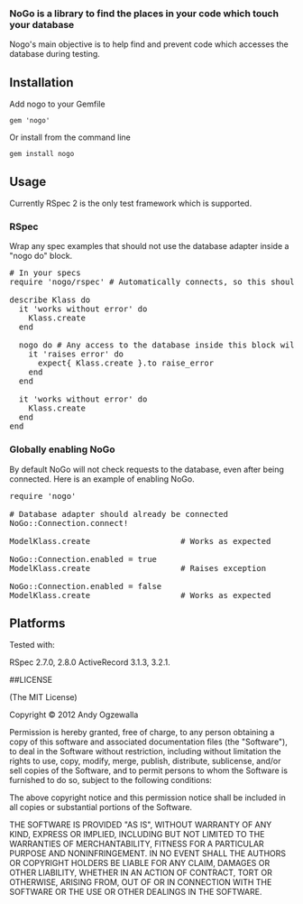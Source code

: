 ### NoGo is a library to find the places in your code which touch your database
Nogo's main objective is to help find and prevent code which accesses the database during testing.

## Installation
Add nogo to your Gemfile

```gem 'nogo'```

Or install from the command line

```gem install nogo```

## Usage

Currently RSpec 2 is the only test framework which is supported.

### RSpec
Wrap any spec examples that should not use the database adapter inside a "nogo do" block.

<pre>
# In your specs
require 'nogo/rspec' # Automatically connects, so this should be included after the environment is loaded.

describe Klass do
  it 'works without error' do
    Klass.create
  end

  nogo do # Any access to the database inside this block will raise an exception
    it 'raises error' do
      expect{ Klass.create }.to raise_error
    end
  end

  it 'works without error' do
    Klass.create
  end
end
</pre>

### Globally enabling NoGo
By default NoGo will not check requests to the database, even after being connected.  Here is an example of enabling NoGo.

<pre>
require 'nogo'

# Database adapter should already be connected
NoGo::Connection.connect!

ModelKlass.create                   # Works as expected

NoGo::Connection.enabled = true
ModelKlass.create                   # Raises exception

NoGo::Connection.enabled = false
ModelKlass.create                   # Works as expected
</pre>

## Platforms
Tested with:

RSpec 2.7.0, 2.8.0
ActiveRecord 3.1.3, 3.2.1.

##LICENSE

(The MIT License)

Copyright © 2012 Andy Ogzewalla

Permission is hereby granted, free of charge, to any person obtaining a copy of this software and associated documentation files (the "Software"), to deal in the Software without restriction, including without limitation the rights to use, copy, modify, merge, publish, distribute, sublicense, and/or sell copies of the Software, and to permit persons to whom the Software is furnished to do so, subject to the following conditions:

The above copyright notice and this permission notice shall be included in all copies or substantial portions of the Software.

THE SOFTWARE IS PROVIDED "AS IS", WITHOUT WARRANTY OF ANY KIND, EXPRESS OR IMPLIED, INCLUDING BUT NOT LIMITED TO THE WARRANTIES OF MERCHANTABILITY, FITNESS FOR A PARTICULAR PURPOSE AND NONINFRINGEMENT. IN NO EVENT SHALL THE AUTHORS OR COPYRIGHT HOLDERS BE LIABLE FOR ANY CLAIM, DAMAGES OR OTHER LIABILITY, WHETHER IN AN ACTION OF CONTRACT, TORT OR OTHERWISE, ARISING FROM, OUT OF OR IN CONNECTION WITH THE SOFTWARE OR THE USE OR OTHER DEALINGS IN THE SOFTWARE.